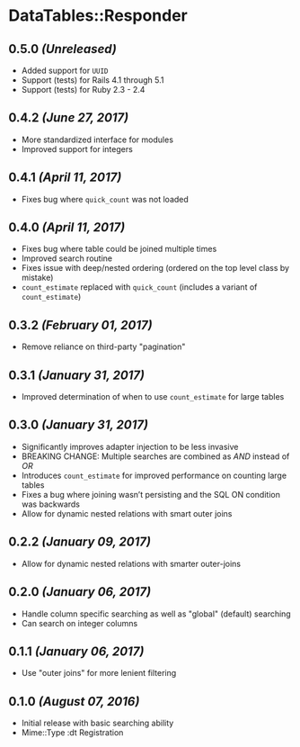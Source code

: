 # DataTables::Responder

## 0.5.0 _(Unreleased)_
- Added support for `UUID`
- Support (tests) for Rails 4.1 through 5.1
- Support (tests) for Ruby 2.3 - 2.4

## 0.4.2 _(June 27, 2017)_
- More standardized interface for modules
- Improved support for integers

## 0.4.1 _(April 11, 2017)_
- Fixes bug where `quick_count` was not loaded

## 0.4.0 _(April 11, 2017)_
- Fixes bug where table could be joined multiple times
- Improved search routine
- Fixes issue with deep/nested ordering (ordered on the top level class by mistake)
- `count_estimate` replaced with `quick_count` (includes a variant of `count_estimate`)

## 0.3.2 _(February 01, 2017)_
- Remove reliance on third-party "pagination"

## 0.3.1 _(January 31, 2017)_
- Improved determination of when to use `count_estimate` for large tables

## 0.3.0 _(January 31, 2017)_
- Significantly improves adapter injection to be less invasive
- BREAKING CHANGE: Multiple searches are combined as _AND_ instead of _OR_
- Introduces `count_estimate` for improved performance on counting large tables
- Fixes a bug where joining wasn’t persisting and the SQL ON condition was backwards
- Allow for dynamic nested relations with smart outer joins

## 0.2.2 _(January 09, 2017)_
- Allow for dynamic nested relations with smarter outer-joins

## 0.2.0 _(January 06, 2017)_
- Handle column specific searching as well as "global" (default) searching
- Can search on integer columns

## 0.1.1 _(January 06, 2017)_
- Use "outer joins" for more lenient filtering

## 0.1.0 _(August 07, 2016)_
- Initial release with basic searching ability
- Mime::Type :dt Registration
